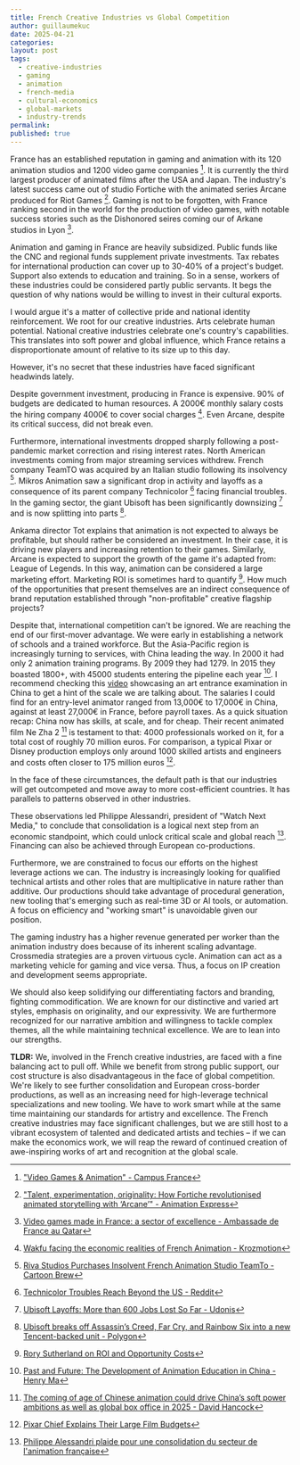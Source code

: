 ```yaml
---
title: French Creative Industries vs Global Competition
author: guillaumekuc
date: 2025-04-21
categories: 
layout: post
tags:
  - creative-industries
  - gaming
  - animation
  - french-media
  - cultural-economics
  - global-markets
  - industry-trends
permalink: 
published: true
---
```


France has an established reputation in gaming and animation with its 120 animation studios and 1200 video game companies [^1]. It is currently the third largest producer of animated films after the USA and Japan. The industry's latest success came out of studio Fortiche with the animated series Arcane produced for Riot Games [^2]. Gaming is not to be forgotten, with France ranking second in the world for the production of video games, with notable success stories such as the Dishonored seires coming our of Arkane studios in Lyon [^3].

Animation and gaming in France are heavily subsidized. Public funds like the CNC and regional funds supplement private investments. Tax rebates for international production can cover up to 30-40% of a project's budget. Support also extends to education and training. So in a sense, workers of these industries could be considered partly public servants. It begs the question of why nations would be willing to invest in their cultural exports.

I would argue it's a matter of collective pride and national identity reinforcement. We root for our creative industries. Arts celebrate human potential. National creative industries celebrate one's country's capabilities. This translates into soft power and global influence, which France retains a disproportionate amount of relative to its size up to this day.

However, it's no secret that these industries have faced significant headwinds lately.

Despite government investment, producing in France is expensive. 90% of budgets are dedicated to human resources. A 2000€ monthly salary costs the hiring company 4000€ to cover social charges [^4]. Even Arcane, despite its critical success, did not break even.

Furthermore, international investments dropped sharply following a post-pandemic market correction and rising interest rates. North American investments coming from major streaming services withdrew. French company TeamTO was acquired by an Italian studio following its insolvency [^5]. Mikros Animation saw a significant drop in activity and layoffs as a consequence of its parent company Technicolor [^6] facing financial troubles. In the gaming sector, the giant Ubisoft has been significantly downsizing [^7] and is now splitting into parts [^8].

Ankama director Tot explains that animation is not expected to always be profitable, but should rather be considered an investment. In their case, it is driving new players and increasing retention to their games. Similarly, Arcane is expected to support the growth of the game it's adapted from: League of Legends. In this way, animation can be considered a large marketing effort. Marketing ROI is sometimes hard to quantify [^9]. How much of the opportunities that present themselves are an indirect consequence of brand reputation established through "non-profitable" creative flagship projects?

Despite that, international competition can't be ignored. We are reaching the end of our first-mover advantage. We were early in establishing a network of schools and a trained workforce. But the Asia-Pacific region is increasingly turning to services, with China leading the way. In 2000 it had only 2 animation training programs. By 2009 they had 1279. In 2015 they boasted 1800+, with 45000 students entering the pipeline each year [^10]. I recommend checking this [video](https://youtube.com/shorts/kPVEHVNrggc?si=Vl1wDPln8pIiU2m9) showcasing an art entrance examination in China to get a hint of the scale we are talking about. The salaries I could find for an entry-level animator ranged from 13,000€ to 17,000€ in China, against at least 27,000€ in France, before payroll taxes. As a quick situation recap: China now has skills, at scale, and for cheap. Their recent animated film Ne Zha 2 [^11] is testament to that: 4000 professionals worked on it, for a total cost of roughly 70 million euros. For comparison, a typical Pixar or Disney production employs only around 1000 skilled artists and engineers and costs often closer to 175 million euros [^12].

In the face of these circumstances, the default path is that our industries will get outcompeted and move away to more cost-efficient countries. It has parallels to patterns observed in other industries.

These observations led Philippe Alessandri, president of "Watch Next Media," to conclude that consolidation is a logical next step from an economic standpoint, which could unlock critical scale and global reach [^13]. Financing can also be achieved through European co-productions.

Furthermore, we are constrained to focus our efforts on the highest leverage actions we can. The industry is increasingly looking for qualified technical artists and other roles that are multiplicative in nature rather than additive. Our productions should take advantage of procedural generation, new tooling that's emerging such as real-time 3D or AI tools, or automation. A focus on efficiency and "working smart" is unavoidable given our position.

The gaming industry has a higher revenue generated per worker than the animation industry does because of its inherent scaling advantage. Crossmedia strategies are a proven virtuous cycle. Animation can act as a marketing vehicle for gaming and vice versa. Thus, a focus on IP creation and development seems appropriate.

We should also keep solidifying our differentiating factors and branding, fighting commodification. We are known for our distinctive and varied art styles, emphasis on originality, and our expressivity. We are furthermore recognized for our narrative ambition and willingness to tackle complex themes, all the while maintaining technical excellence. We are to lean into our strengths.

**TLDR:** We, involved in the French creative industries, are faced with a fine balancing act to pull off. While we benefit from strong public support, our cost structure is also disadvantageous in the face of global competition. We're likely to see further consolidation and European cross-border productions, as well as an increasing need for high-leverage technical specializations and new tooling. We have to work smart while at the same time maintaining our standards for artistry and excellence. The French creative industries may face significant challenges, but we are still host to a vibrant ecosystem of talented and dedicated artists and techies – if we can make the economics work, we will reap the reward of continued creation of awe-inspiring works of art and recognition at the global scale.


[^1]: ["Video Games & Animation" - Campus France](https://ressources.campusfrance.org/esr/domaines/en/jeux_video_cinema_animation_en.pdf)
[^2]: ["Talent, experimentation, originality: How Fortiche revolutionised animated storytelling with ‘Arcane’" - Animation Express](https://animationxpress.com/animation/talent-experimentation-originality-how-fortiche-revolutionised-animated-storytelling-with-arcane/)
[^3]: [Video games made in France: a sector of excellence - Ambassade de France au Qatar](https://qa.ambafrance.org/Video-games-made-in-France-a)
[^4]: [Wakfu facing the economic realities of French Animation - Krozmotion](https://www.krozmotion.com/en/2025/02/wakfu-facing-the-economic-realities-of-french-animation/)
[^5]: [Riva Studios Purchases Insolvent French Animation Studio TeamTo - Cartoon Brew](https://www.cartoonbrew.com/business/riva-studios-purchases-insolvent-french-animation-studio-teamto-244122.html)
[^6]: [Technicolor Troubles Reach Beyond the US - Reddit](https://www.reddit.com/r/vfx/comments/1iwmpzo/technicolor_troubles_reach_further_than_the_us/)
[^7]: [Ubisoft Layoffs: More than 600 Jobs Lost So Far - Udonis](https://www.blog.udonis.co/mobile-marketing/mobile-games/ubisoft-layoffs)
[^8]: [Ubisoft breaks off Assassin’s Creed, Far Cry, and Rainbow Six into a new Tencent-backed unit - Polygon](https://www.polygon.com/news/548281/ubisoft-tencent-investment-assassins-creed-far-cry-rainbow-six)
[^9]: [Rory Sutherland on ROI and Opportunity Costs](https://articles.data.blog/2024/06/30/rory-sutherland-on-roi-and-opportunity-cost/)
[^10]: [Past and Future: The Development of Animation Education in China - Henry Ma](https://www.polyu.edu.hk/sd/-/media/department/sd/content/research/labs/creativity-and-design-education/02_the-development-of-animation-education-in-china.pdf?la=en)
[^11]: [The coming of age of Chinese animation could drive China’s soft power ambitions as well as global box office in 2025 - David Hancock](https://omdia.tech.informa.com/om128546/the-coming-of-age-of-chinese-animation-could-drive-chinas-soft-power-ambitions-as-well-as-global-box-office-in-2025)
[^12]: [Pixar Chief Explains Their Large Film Budgets](https://www.darkhorizons.com/pixar-chief-explains-their-large-film-budgets/)
[^13]: [Philippe Alessandri plaide pour une consolidation du secteur de l'animation française](https://ecran-total.fr/2024/09/10/philippe-alessandri-plaide-pour-une-consolidation-du-secteur-de-lanimation-francaise/)